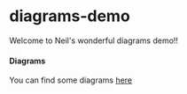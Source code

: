 # diagrams-demo

Welcome to Neil's wonderful diagrams demo!!

#### Diagrams
You can find some diagrams [here](./diagrams/readme.md)
